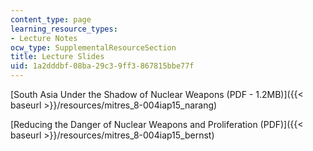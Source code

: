 ```yaml
---
content_type: page
learning_resource_types:
- Lecture Notes
ocw_type: SupplementalResourceSection
title: Lecture Slides
uid: 1a2dddbf-08ba-29c3-9ff3-867815bbe77f
---
```


[South Asia Under the Shadow of Nuclear Weapons (PDF - 1.2MB)]({{< baseurl >}}/resources/mitres_8-004iap15_narang)

[Reducing the Danger of Nuclear Weapons and Proliferation (PDF)]({{< baseurl >}}/resources/mitres_8-004iap15_bernst)